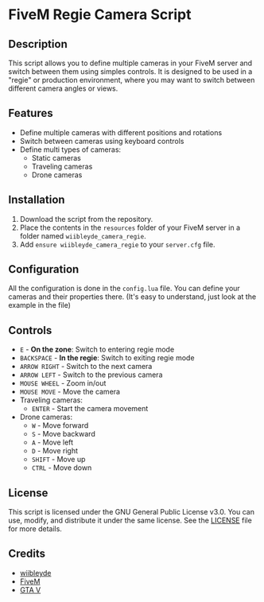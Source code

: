 # FiveM Regie Camera Script

## Description
This script allows you to define multiple cameras in your FiveM server and switch between them using simples controls. It is designed to be used in a "regie" or production environment, where you may want to switch between different camera angles or views.

## Features
- Define multiple cameras with different positions and rotations
- Switch between cameras using keyboard controls
- Define multi types of cameras:
    - Static cameras
    - Traveling cameras
    - Drone cameras

## Installation
1. Download the script from the repository.
2. Place the contents in the `resources` folder of your FiveM server in a folder named `wiibleyde_camera_regie`.
3. Add `ensure wiibleyde_camera_regie` to your `server.cfg` file.

## Configuration
All the configuration is done in the `config.lua` file. You can define your cameras and their properties there. (It's easy to understand, just look at the example in the file)

## Controls
- `E` - **On the zone**: Switch to entering regie mode
- `BACKSPACE` - **In the regie**: Switch to exiting regie mode
- `ARROW RIGHT` - Switch to the next camera
- `ARROW LEFT` - Switch to the previous camera
- `MOUSE WHEEL` - Zoom in/out
- `MOUSE MOVE` - Move the camera
- Traveling cameras:
    - `ENTER` - Start the camera movement
- Drone cameras:
    - `W` - Move forward
    - `S` - Move backward
    - `A` - Move left
    - `D` - Move right
    - `SHIFT` - Move up
    - `CTRL` - Move down

## License
This script is licensed under the GNU General Public License v3.0. You can use, modify, and distribute it under the same license. See the [LICENSE](LICENSE) file for more details.

## Credits
- [wiibleyde](https://github.com/wiibleyde)
- [FiveM](https://fivem.net/)
- [GTA V](https://www.rockstargames.com/games/V)